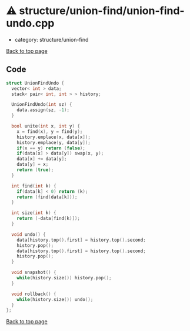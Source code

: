 <!-- mathjax config similar to math.stackexchange -->
<script type="text/javascript" async
  src="https://cdnjs.cloudflare.com/ajax/libs/mathjax/2.7.5/MathJax.js?config=TeX-MML-AM_CHTML">
</script>
<script type="text/x-mathjax-config">
  MathJax.Hub.Config({
    TeX: { equationNumbers: { autoNumber: "AMS" }},
    tex2jax: {
      inlineMath: [ ['$','$'] ],
      processEscapes: true
    },
    "HTML-CSS": { matchFontHeight: false },
    displayAlign: "left",
    displayIndent: "2em"
  });
</script>

<script type="text/javascript" src="https://cdnjs.cloudflare.com/ajax/libs/jquery/3.4.1/jquery.min.js"></script>
<script src="https://cdn.jsdelivr.net/npm/jquery-balloon-js@1.1.2/jquery.balloon.min.js" integrity="sha256-ZEYs9VrgAeNuPvs15E39OsyOJaIkXEEt10fzxJ20+2I=" crossorigin="anonymous"></script>
<script type="text/javascript" src="../../../assets/js/copy-button.js"></script>
<link rel="stylesheet" href="../../../assets/css/copy-button.css" />


# :warning: structure/union-find/union-find-undo.cpp
* category: structure/union-find


[Back to top page](../../../index.html)



## Code
```cpp
struct UnionFindUndo {
  vector< int > data;
  stack< pair< int, int > > history;

  UnionFindUndo(int sz) {
    data.assign(sz, -1);
  }

  bool unite(int x, int y) {
    x = find(x), y = find(y);
    history.emplace(x, data[x]);
    history.emplace(y, data[y]);
    if(x == y) return (false);
    if(data[x] > data[y]) swap(x, y);
    data[x] += data[y];
    data[y] = x;
    return (true);
  }

  int find(int k) {
    if(data[k] < 0) return (k);
    return (find(data[k]));
  }

  int size(int k) {
    return (-data[find(k)]);
  }

  void undo() {
    data[history.top().first] = history.top().second;
    history.pop();
    data[history.top().first] = history.top().second;
    history.pop();
  }

  void snapshot() {
    while(history.size()) history.pop();
  }

  void rollback() {
    while(history.size()) undo();
  }
};

```

[Back to top page](../../../index.html)

